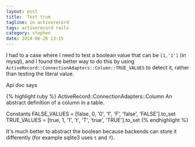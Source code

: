 ```yaml
---
layout: post
title:  Test true
tagline: in activerecord
tags: activerecord rails
category: stephen
date: 2014-06-26 13:15
---
```

I had to a case where I need to test a boolean value that can be `[1,'1']` (in mysql), and I found the better way to do this by using
`ActiveRecord::ConnectionAdapters::Column::TRUE_VALUES` to detect it, rather than testing the literal value.

Api doc says

{% highlight ruby %}
ActiveRecord::ConnectionAdapters::Column
An abstract definition of a column in a table.

Constants
FALSE_VALUES = [false, 0, '0', 'f', 'F', 'false', 'FALSE'].to_set
TRUE_VALUES = [true, 1, '1', 't', 'T', 'true', 'TRUE'].to_set
{% endhighlight %}

It's much better to abstract the boolean because backends can store it differently (for example sqlite3 uses `t` and `f`).
